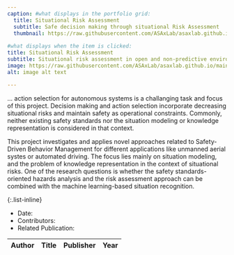```yaml
---
caption: #what displays in the portfolio grid:
  title: Situational Risk Assessment
  subtitle: Safe decision making through situational Risk Assessment
  thumbnail: https://raw.githubusercontent.com/ASAxLab/asaxlab.github.io/main/assets/img/portfolio/sirias1.jpg
  
#what displays when the item is clicked:
title: Situational Risk Assessment
subtitle: Situational risk assessment in open and non-predictive environments to support decision making and ...
image: https://raw.githubusercontent.com/ASAxLab/asaxlab.github.io/main/assets/img/portfolio/sirias1.jpg
alt: image alt text

---
```

... action selection for autonomous systems is a challanging task and focus of this project. 
Decision making and action selection incorporate decreasing situational risks and maintain safety as operational constraints. 
Commonly, neither existing safety standards nor the situation modeling or knowledge representation is considered in that context.

This project investigates and applies novel approaches related to Safety-Driven Behavior Management for different applications like unmanned aerial systes or automated driving. The focus lies mainly on situation modeling, and the problem of knowledge representation in the context of situational risks. 
One of the research questions is whether the safety standards-oriented hazards analysis and the risk assessment approach can be combined with the machine learning-based situation recognition.

{:.list-inline} 
- Date: 
- Contributors: 
- Related Publication:

| Author									| Title				| Publisher     |     Year	|
| :---										| :---				| :---	        | :---		|

